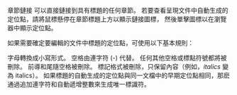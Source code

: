 章節鏈接
可以直接鏈接到具有標題的任何章節。 若要查看呈現文件中自動生成的定位點，請將鼠標懸停在章節標題上方以顯示鏈接圖標，
然後單擊圖標以在瀏覽器中顯示定位點。


如果需要確定要編輯的文件中標題的定位點，可使用以下基本規則：

字母轉換成小寫形式。
空格由連字符 (-) 代替。 任何其他空格或標點符號都將被刪除。
前導和尾隨空格被刪除。
標記格式被刪除，只保留內容（例如，_italics_ 變為 italics）。
如果標題的自動生成的定位點與同一文檔中的早期定位點相同，那麽通過追加連字符和自動遞增整數來生成唯一標識符。